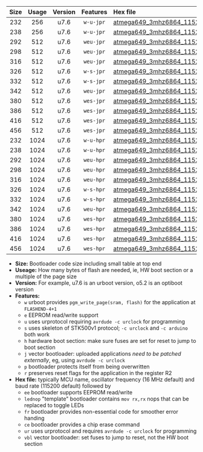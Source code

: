 |Size|Usage|Version|Features|Hex file|
|:-:|:-:|:-:|:-:|:--|
|232|256|u7.6|`w-u-jpr`|[atmega649_3mhz6864_115200bps_ur_vbl.hex](https://raw.githubusercontent.com/stefanrueger/urboot/main//atmega649_3mhz6864_115200bps_ur_vbl.hex)|
|238|256|u7.6|`w-u-jpr`|[atmega649_3mhz6864_115200bps_lednop_ur_vbl.hex](https://raw.githubusercontent.com/stefanrueger/urboot/main//atmega649_3mhz6864_115200bps_lednop_ur_vbl.hex)|
|292|512|u7.6|`weu-jpr`|[atmega649_3mhz6864_115200bps_ee_ur_vbl.hex](https://raw.githubusercontent.com/stefanrueger/urboot/main//atmega649_3mhz6864_115200bps_ee_ur_vbl.hex)|
|298|512|u7.6|`weu-jpr`|[atmega649_3mhz6864_115200bps_ee_lednop_ur_vbl.hex](https://raw.githubusercontent.com/stefanrueger/urboot/main//atmega649_3mhz6864_115200bps_ee_lednop_ur_vbl.hex)|
|316|512|u7.6|`weu-jpr`|[atmega649_3mhz6864_115200bps_ee_lednop_fr_ur_vbl.hex](https://raw.githubusercontent.com/stefanrueger/urboot/main//atmega649_3mhz6864_115200bps_ee_lednop_fr_ur_vbl.hex)|
|326|512|u7.6|`w-s-jpr`|[atmega649_3mhz6864_115200bps_vbl.hex](https://raw.githubusercontent.com/stefanrueger/urboot/main//atmega649_3mhz6864_115200bps_vbl.hex)|
|332|512|u7.6|`w-s-jpr`|[atmega649_3mhz6864_115200bps_lednop_vbl.hex](https://raw.githubusercontent.com/stefanrueger/urboot/main//atmega649_3mhz6864_115200bps_lednop_vbl.hex)|
|342|512|u7.6|`weu-jpr`|[atmega649_3mhz6864_115200bps_ee_lednop_fr_ce_ur_vbl.hex](https://raw.githubusercontent.com/stefanrueger/urboot/main//atmega649_3mhz6864_115200bps_ee_lednop_fr_ce_ur_vbl.hex)|
|380|512|u7.6|`wes-jpr`|[atmega649_3mhz6864_115200bps_ee_vbl.hex](https://raw.githubusercontent.com/stefanrueger/urboot/main//atmega649_3mhz6864_115200bps_ee_vbl.hex)|
|386|512|u7.6|`wes-jpr`|[atmega649_3mhz6864_115200bps_ee_lednop_vbl.hex](https://raw.githubusercontent.com/stefanrueger/urboot/main//atmega649_3mhz6864_115200bps_ee_lednop_vbl.hex)|
|416|512|u7.6|`wes-jpr`|[atmega649_3mhz6864_115200bps_ee_lednop_fr_vbl.hex](https://raw.githubusercontent.com/stefanrueger/urboot/main//atmega649_3mhz6864_115200bps_ee_lednop_fr_vbl.hex)|
|456|512|u7.6|`wes-jpr`|[atmega649_3mhz6864_115200bps_ee_lednop_fr_ce_vbl.hex](https://raw.githubusercontent.com/stefanrueger/urboot/main//atmega649_3mhz6864_115200bps_ee_lednop_fr_ce_vbl.hex)|
|232|1024|u7.6|`w-u-hpr`|[atmega649_3mhz6864_115200bps_ur.hex](https://raw.githubusercontent.com/stefanrueger/urboot/main//atmega649_3mhz6864_115200bps_ur.hex)|
|238|1024|u7.6|`w-u-hpr`|[atmega649_3mhz6864_115200bps_lednop_ur.hex](https://raw.githubusercontent.com/stefanrueger/urboot/main//atmega649_3mhz6864_115200bps_lednop_ur.hex)|
|292|1024|u7.6|`weu-hpr`|[atmega649_3mhz6864_115200bps_ee_ur.hex](https://raw.githubusercontent.com/stefanrueger/urboot/main//atmega649_3mhz6864_115200bps_ee_ur.hex)|
|298|1024|u7.6|`weu-hpr`|[atmega649_3mhz6864_115200bps_ee_lednop_ur.hex](https://raw.githubusercontent.com/stefanrueger/urboot/main//atmega649_3mhz6864_115200bps_ee_lednop_ur.hex)|
|316|1024|u7.6|`weu-hpr`|[atmega649_3mhz6864_115200bps_ee_lednop_fr_ur.hex](https://raw.githubusercontent.com/stefanrueger/urboot/main//atmega649_3mhz6864_115200bps_ee_lednop_fr_ur.hex)|
|326|1024|u7.6|`w-s-hpr`|[atmega649_3mhz6864_115200bps.hex](https://raw.githubusercontent.com/stefanrueger/urboot/main//atmega649_3mhz6864_115200bps.hex)|
|332|1024|u7.6|`w-s-hpr`|[atmega649_3mhz6864_115200bps_lednop.hex](https://raw.githubusercontent.com/stefanrueger/urboot/main//atmega649_3mhz6864_115200bps_lednop.hex)|
|342|1024|u7.6|`weu-hpr`|[atmega649_3mhz6864_115200bps_ee_lednop_fr_ce_ur.hex](https://raw.githubusercontent.com/stefanrueger/urboot/main//atmega649_3mhz6864_115200bps_ee_lednop_fr_ce_ur.hex)|
|380|1024|u7.6|`wes-hpr`|[atmega649_3mhz6864_115200bps_ee.hex](https://raw.githubusercontent.com/stefanrueger/urboot/main//atmega649_3mhz6864_115200bps_ee.hex)|
|386|1024|u7.6|`wes-hpr`|[atmega649_3mhz6864_115200bps_ee_lednop.hex](https://raw.githubusercontent.com/stefanrueger/urboot/main//atmega649_3mhz6864_115200bps_ee_lednop.hex)|
|416|1024|u7.6|`wes-hpr`|[atmega649_3mhz6864_115200bps_ee_lednop_fr.hex](https://raw.githubusercontent.com/stefanrueger/urboot/main//atmega649_3mhz6864_115200bps_ee_lednop_fr.hex)|
|456|1024|u7.6|`wes-hpr`|[atmega649_3mhz6864_115200bps_ee_lednop_fr_ce.hex](https://raw.githubusercontent.com/stefanrueger/urboot/main//atmega649_3mhz6864_115200bps_ee_lednop_fr_ce.hex)|

- **Size:** Bootloader code size including small table at top end
- **Useage:** How many bytes of flash are needed, ie, HW boot section or a multiple of the page size
- **Version:** For example, u7.6 is an urboot version, o5.2 is an optiboot version
- **Features:**
  + `w` urboot provides `pgm_write_page(sram, flash)` for the application at `FLASHEND-4+1`
  + `e` EEPROM read/write support
  + `u` uses urprotocol requiring `avrdude -c urclock` for programming
  + `s` uses skeleton of STK500v1 protocol; `-c urclock` and `-c arduino` both work
  + `h` hardware boot section: make sure fuses are set for reset to jump to boot section
  + `j` vector bootloader: uploaded applications *need to be patched externally*, eg, using `avrdude -c urclock`
  + `p` bootloader protects itself from being overwritten
  + `r` preserves reset flags for the application in the register R2
- **Hex file:** typically MCU name, oscillator frequency (16 MHz default) and baud rate (115200 default) followed by
  + `ee` bootloader supports EEPROM read/write
  + `lednop` "template" bootloader contains `mov rx,rx` nops that can be replaced to toggle LEDs
  + `fr` bootloader provides non-essential code for smoother error handing
  + `ce` bootloader provides a chip erase command
  + `ur` uses urprotocol and requires `avrdude -c urclock` for programming
  + `vbl` vector bootloader: set fuses to jump to reset, not the HW boot section
